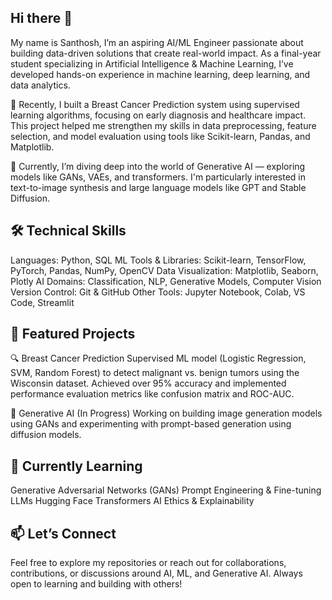 ## Hi there 👋

My name is Santhosh, I’m an aspiring AI/ML Engineer passionate about building data-driven solutions that create real-world impact. As a final-year student specializing in Artificial Intelligence & Machine Learning, I’ve developed hands-on experience in machine learning, deep learning, and data analytics. 

🔬 Recently, I built a Breast Cancer Prediction system using supervised learning algorithms, focusing on early diagnosis and healthcare impact. This project helped me strengthen my skills in data preprocessing, feature selection, and model evaluation using tools like Scikit-learn, Pandas, and Matplotlib.

🧠 Currently, I’m diving deep into the world of Generative AI — exploring models like GANs, VAEs, and transformers. I'm particularly interested in text-to-image synthesis and large language models like GPT and Stable Diffusion.

## 🛠️ Technical Skills
Languages: Python, SQL
ML Tools & Libraries: Scikit-learn, TensorFlow, PyTorch, Pandas, NumPy, OpenCV
Data Visualization: Matplotlib, Seaborn, Plotly
AI Domains: Classification, NLP, Generative Models, Computer Vision
Version Control: Git & GitHub
Other Tools: Jupyter Notebook, Colab, VS Code, Streamlit

## 📌 Featured Projects
🔍 Breast Cancer Prediction
Supervised ML model (Logistic Regression, SVM, Random Forest) to detect malignant vs. benign tumors using the Wisconsin dataset. Achieved over 95% accuracy and implemented performance evaluation metrics like confusion matrix and ROC-AUC.

🎨 Generative AI (In Progress)
Working on building image generation models using GANs and experimenting with prompt-based generation using diffusion models.

## 🌱 Currently Learning
Generative Adversarial Networks (GANs)
Prompt Engineering & Fine-tuning LLMs
Hugging Face Transformers
AI Ethics & Explainability

## 📫 Let’s Connect
Feel free to explore my repositories or reach out for collaborations, contributions, or discussions around AI, ML, and Generative AI. Always open to learning and building with others!


<!--
**SanthuPeddanagolla/SanthuPeddanagolla** is a ✨ _special_ ✨ repository because its `README.md` (this file) appears on your GitHub profile.

Here are some ideas to get you started:

- 🔭 I’m currently working on ...
- 🌱 I’m currently learning ...
- 👯 I’m looking to collaborate on ...
- 🤔 I’m looking for help with ...
- 💬 Ask me about ...
- 📫 How to reach me: ...
- 😄 Pronouns: ...
- ⚡ Fun fact: ...
-->
